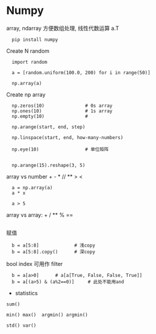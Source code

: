 # Numpy
  array, ndarray 方便数组处理, 线性代数运算 a.T
```
  pip install numpy
```
 

Create N random
```
  import random

  a = [random.uniform(100.0, 200) for i in range(50)]
  
  np.array(a)
```

Create np array
```
  np.zeros(10)               # 0s array
  np.ones(10)                # 1s array
  np.empty(10)               # 

  np.arange(start, end, step)

  np.linspace(start, end, how-many-numbers)

  np.eye(10)                 # 单位矩阵


  np.arange(15).reshape(3, 5)
```

array vs number + - * // **  > <
```
  a = np.array(a)
  a * x

  a > 5
```

array vs array: + / ** % ==
```
```

赋值 
```
  b = a[5:8]             # 浅copy
  b = a[5:8].copy()      # 深copy
```

bool index 可用作 filter
```
  b = a[a>0]      # a[a[True, False, False, True]]    
  b = a[(a>5) & (a%2==0)]     # 此处不能用and    
```

- statistics
```
sum()  

min() max()  argmin() argmin()

std() var()

```